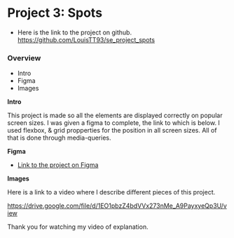 # Project 3: Spots

* Here is the link to the project on github. 
https://github.com/LouisTT93/se_project_spots

### Overview  

* Intro  
* Figma  
* Images  
  
**Intro**
  
This project is made so all the elements are displayed correctly on popular screen sizes. I was given a figma to complete, the link to which is below. I used flexbox, & grid propperties for the position in all screen sizes. All of that is done through media-queries.
  
**Figma**  
  
* [Link to the project on Figma](https://www.figma.com/file/BBNm2bC3lj8QQMHlnqRsga/Sprint-3-Project-%E2%80%94-Spots?type=design&node-id=2%3A60&mode=design&t=afgNFybdorZO6cQo-1)
  
**Images**  

Here is a link to a video where I describe different pieces of this project.

https://drive.google.com/file/d/1EO1pbzZ4bdVVx273nMe_A9PayxyeQp3U/view

Thank you for watching my video of explanation.